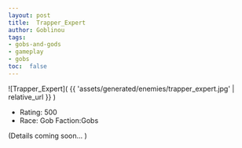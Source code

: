 ```yaml
---
layout: post
title:  Trapper_Expert
author: Goblinou
tags:
- gobs-and-gods
- gameplay
- gobs
toc:  false
---
```


![Trapper_Expert]( {{ 'assets/generated/enemies/trapper_expert.jpg' | relative_url }} )
- Rating: 500
- Race: Gob  Faction:Gobs

(Details coming soon... )